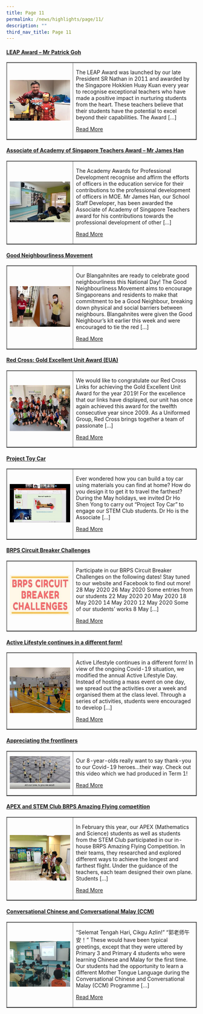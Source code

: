 ```yaml
---
title: Page 11
permalink: /news/highlights/page/11/
description: ""
third_nav_title: Page 11
---
```

<h4><strong><a href="/2020/09/08/leap-award-mr-patrick-goh/" rel="bookmark">LEAP Award &ndash; Mr Patrick Goh</a></strong></h4>
<table style="border-collapse: collapse; width: 100%;" border="1">
<tbody>
<tr>
<td style="width: 35%;"><a href="/2020/09/08/leap-award-mr-patrick-goh/"><img src="/images/111.jpg"></a></td>
<td style="width: 65%;">
<p>The LEAP Award was launched by our late President SR Nathan in 2011 and awarded by the Singapore Hokkien Huay Kuan every year to recognise exceptional teachers who have made a positive impact in nurturing students from the heart. These teachers believe that their students have the potential to excel beyond their capabilities. The Award […]</p>
<p><a href="/2020/09/08/leap-award-mr-patrick-goh/">Read More</a></p>
</td>
</tr>
</tbody>
</table>

<h4><strong><a href="/2020/09/08/associate-of-academy-of-singapore-teachers-award-mr-james-han/" rel="bookmark">Associate of Academy of Singapore Teachers Award &ndash; Mr James Han</a></strong></h4>
<table style="border-collapse: collapse; width: 100%;" border="1">
<tbody>
<tr>
<td style="width: 35%;"><a href="/2020/09/08/associate-of-academy-of-singapore-teachers-award-mr-james-han/"><img src="/images/112.jpg"></a></td>
<td style="width: 65%;">
<p>The Academy Awards for Professional Development recognise and affirm the efforts of officers in the education service for their contributions to the professional development of officers in MOE. Mr James Han, our School Staff Developer, has been awarded the Associate of Academy of Singapore Teachers award for his contributions towards the professional development of other […]</p>
<p><a href="/2020/09/08/associate-of-academy-of-singapore-teachers-award-mr-james-han/">Read More</a></p>
</td>
</tr>
</tbody>
</table>

<h4><strong><a href="/2020/08/10/good-neighbourliness-movement/" rel="bookmark">Good Neighbourliness Movement</a></strong></h4>
<table style="border-collapse: collapse; width: 100%;" border="1">
<tbody>
<tr>
<td style="width: 35%;"><a href="/2020/08/10/good-neighbourliness-movement/"><img src="/images/113.jpg"></a></td>
<td style="width: 65%;">
<p>Our Blangahnites are ready to celebrate good neighbourliness this National Day! The Good Neighbourliness Movement aims to encourage Singaporeans and residents to make that commitment to be a Good Neighbour, breaking down physical and social barriers between neighbours. Blangahnites were given the Good Neighbour’s kit earlier this week and were encouraged to tie the red […]</p>
<p><a href="/2020/08/10/good-neighbourliness-movement/">Read More</a></p>
</td>
</tr>
</tbody>
</table>

<h4><strong><a href="/2020/06/24/red-cross-gold-excellent-unit-award-eua-2/" rel="bookmark">Red Cross: Gold Excellent Unit Award (EUA)</a></strong></h4>
<table style="border-collapse: collapse; width: 100%;" border="1">
<tbody>
<tr>
<td style="width: 35%;"><a href="/2020/06/24/red-cross-gold-excellent-unit-award-eua-2/"><img src="/images/114.jpeg"></a></td>
<td style="width: 65%;">
<p>We would like to congratulate our Red Cross Links for achieving the Gold Excellent Unit Award for the year 2019! For the excellence that our links have displayed, our unit has once again achieved this award for the twelfth consecutive year since 2009. As a Uniformed Group, Red Cross brings together a team of passionate […]</p>
<p><a href="/2020/06/24/red-cross-gold-excellent-unit-award-eua-2/">Read More</a></p>
</td>
</tr>
</tbody>
</table>

<h4><strong><a href="/2020/06/22/project-toy-car/" rel="bookmark">Project Toy Car</a></strong></h4>
<table style="border-collapse: collapse; width: 100%;" border="1">
<tbody>
<tr>
<td style="width: 35%;"><a href="/2020/06/22/project-toy-car/"><img src="/images/115.jpg"></a></td>
<td style="width: 65%;">
<p>Ever wondered how you can build a toy car using materials you can find at home? How do you design it to get it to travel the farthest? During the May holidays, we invited Dr Ho Shen Yong to carry out “Project Toy Car” to engage our STEM Club students. Dr Ho is the Associate […]</p>
<p><a href="/2020/06/22/project-toy-car/">Read More</a></p>
</td>
</tr>
</tbody>
</table>

<h4><strong><a href="/2020/05/01/brps-circuit-breaker-challenges-2/" rel="bookmark">BRPS Circuit Breaker Challenges</a></strong></h4>
<table style="border-collapse: collapse; width: 100%;" border="1">
<tbody>
<tr>
<td style="width: 35%;"><a href="/2020/05/01/brps-circuit-breaker-challenges-2/"><img src="/images/116.jpg"></a></td>
<td style="width: 65%;">
<p>Participate in our BRPS Circuit Breaker Challenges on the following dates! Stay tuned to our website and Facebook to find out more! 28 May 2020 26 May 2020 Some entries from our students 22 May 2020 20 May 2020 18 May 2020 14 May 2020 12 May 2020 Some of our students’ works 8 May […]</p>
<p><a href="/2020/05/01/brps-circuit-breaker-challenges-2/">Read More</a></p>
</td>
</tr>
</tbody>
</table>

<h4><strong><a href="/2020/03/18/active-lifestyle-continues-in-a-different-form/" rel="bookmark">Active Lifestyle continues in a different form!</a></strong></h4>
<table style="border-collapse: collapse; width: 100%;" border="1">
<tbody>
<tr>
<td style="width: 35%;"><a href="/2020/03/18/active-lifestyle-continues-in-a-different-form/"><img src="/images/117.jpg"></a></td>
<td style="width: 65%;">
<p>Active Lifestyle continues in a different form! In view of the ongoing Covid-19 situation, we modified the annual Active Lifestyle Day. Instead of hosting a mass event on one day, we spread out the activities over a week and organised them at the class level. Through a series of activities, students were encouraged to develop […]</p>
<p><a href="/2020/03/18/active-lifestyle-continues-in-a-different-form/">Read More</a></p>
</td>
</tr>
</tbody>
</table>

<h4><strong><a href="/2020/03/17/appreciating-the-frontliners/" rel="bookmark">Appreciating the frontliners</a></strong></h4>
<table style="border-collapse: collapse; width: 100%;" border="1">
<tbody>
<tr>
<td style="width: 35%;"><a href="/2020/03/17/appreciating-the-frontliners/"><img src="/images/118.jpg"></a></td>
<td style="width: 65%;">
<p>Our 8-year-olds really want to say thank-you to our Covid-19 heroes…their way. Check out this video which we had produced in Term 1!</p>
<p><a href="/2020/03/17/appreciating-the-frontliners/">Read More</a></p>
</td>
</tr>
</tbody>
</table>

<h4><strong><a href="/2020/03/11/apex-and-stem-club-brps-amazing-flying-competition/" rel="bookmark">APEX and STEM Club BRPS Amazing Flying competition</a>
</strong></h4>
<table style="border-collapse: collapse; width: 100%;" border="1">
<tbody>
<tr>
<td style="width: 35%;"><a href="/2020/03/11/apex-and-stem-club-brps-amazing-flying-competition/"><img src="/images/119.jpg"></a></td>
<td style="width: 65%;">
<p>In February this year, our APEX (Mathematics and Science) students as well as students from the STEM Club participated in our in-house BRPS Amazing Flying Competition. In their teams, they researched and explored different ways to achieve the longest and farthest flight. Under the guidance of the teachers, each team designed their own plane. Students […]</p>
<p><a href="/2020/03/11/apex-and-stem-club-brps-amazing-flying-competition/">Read More</a></p>
</td>
</tr>
</tbody>
</table>

<h4><strong><a href="/2020/03/11/conversational-chinese-and-conversational-malay-ccm/" rel="bookmark">Conversational Chinese and Conversational Malay (CCM)</a></strong></h4>
<table style="border-collapse: collapse; width: 100%;" border="1">
<tbody>
<tr>
<td style="width: 35%;"><a href="/2020/03/11/conversational-chinese-and-conversational-malay-ccm/"><img src="/images/1110.jpg"></a></td>
<td style="width: 65%;">
<p>“Selemat Tengah Hari, Cikgu Azlin!” “郭老师午安！” These would have been typical greetings, except that they were uttered by Primary 3 and Primary 4 students who were learning Chinese and Malay for the first time. Our students had the opportunity to learn a different Mother Tongue Language during the Conversational Chinese and Conversational Malay (CCM) Programme […]</p>
<p><a href="/2020/03/11/conversational-chinese-and-conversational-malay-ccm/">Read More</a></p>
</td>
</tr>
</tbody>
</table>